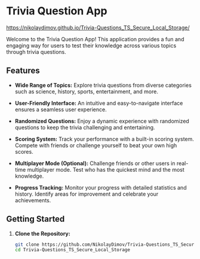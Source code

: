 # Trivia Question App

https://nikolaydimov.github.io/Trivia-Questions_TS_Secure_Local_Storage/

Welcome to the Trivia Question App! This application provides a fun and engaging way for users to test their knowledge across various topics through trivia questions.

## Features

-   **Wide Range of Topics:** Explore trivia questions from diverse categories such as science, history, sports, entertainment, and more.

-   **User-Friendly Interface:** An intuitive and easy-to-navigate interface ensures a seamless user experience.

-   **Randomized Questions:** Enjoy a dynamic experience with randomized questions to keep the trivia challenging and entertaining.

-   **Scoring System:** Track your performance with a built-in scoring system. Compete with friends or challenge yourself to beat your own high scores.

-   **Multiplayer Mode (Optional):** Challenge friends or other users in real-time multiplayer mode. Test who has the quickest mind and the most knowledge.

-   **Progress Tracking:** Monitor your progress with detailed statistics and history. Identify areas for improvement and celebrate your achievements.

## Getting Started

1. **Clone the Repository:**
    ```bash
    git clone https://github.com/NikolayDimov/Trivia-Questions_TS_Secure_Local_Storage.git
    cd Trivia-Questions_TS_Secure_Local_Storage
    ```
